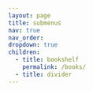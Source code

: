 ```yaml
---
layout: page
title: submenus
nav: true
nav_order: 
dropdown: true
children:
  - title: bookshelf
    permalink: /books/
  - title: divider
---
```

